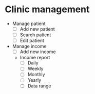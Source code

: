 # Clinic management

* Manage patient
  * [ ] Add new patient
  * [ ] Search patient
  * [ ] Edit patient

* Manage income
  * [ ] Add new income
  * Income report
    * [ ] Daily
    * [ ] Weekly
    * [ ] Monthly
    * [ ] Yearly
    * [ ] Data range
